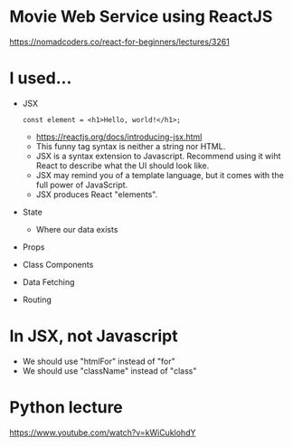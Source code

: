 # Movie Web Service using ReactJS

https://nomadcoders.co/react-for-beginners/lectures/3261

# I used...
- JSX
    ```
    const element = <h1>Hello, world!</h1>;
    ```
    - https://reactjs.org/docs/introducing-jsx.html
    - This funny tag syntax is neither a string nor HTML.
    - JSX is a syntax extension to Javascript. Recommend using it wiht React to describe what the UI should look like.
    - JSX may remind you of a template language, but it comes with the full power of JavaScript.
    - JSX produces React "elements".

- State
    - Where our data exists
- Props
- Class Components
- Data Fetching
- Routing

# In JSX, not Javascript

- We should use "htmlFor" instead of "for"
- We should use "className" instead of "class"



# Python lecture
https://www.youtube.com/watch?v=kWiCuklohdY
